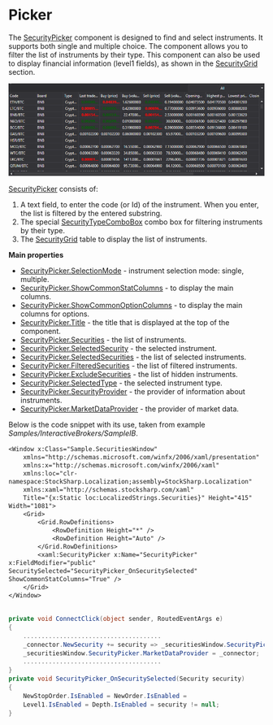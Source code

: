 # Picker

The [SecurityPicker](xref:StockSharp.Xaml.SecurityPicker) component is designed to find and select instruments. It supports both single and multiple choice. The component allows you to filter the list of instruments by their type. This component can also be used to display financial information (level1 fields), as shown in the [SecurityGrid](GuiSecurityGrid.md) section. 

![GUI SecurityPicker2](../images/GUI_SecurityPicker2.png)

[SecurityPicker](xref:StockSharp.Xaml.SecurityPicker) consists of: 

1. A text field, to enter the code (or Id) of the instrument. When you enter, the list is filtered by the entered substring.
2. The special [SecurityTypeComboBox](xref:StockSharp.Xaml.SecurityTypeComboBox) combo box for filtering instruments by their type.
3. The [SecurityGrid](xref:StockSharp.Xaml.SecurityGrid) table to display the list of instruments.

**Main properties**

- [SecurityPicker.SelectionMode](xref:StockSharp.Xaml.SecurityPicker.SelectionMode) \- instrument selection mode: single, multiple.
- [SecurityPicker.ShowCommonStatColumns](xref:StockSharp.Xaml.SecurityPicker.ShowCommonStatColumns) \- to display the main columns.
- [SecurityPicker.ShowCommonOptionColumns](xref:StockSharp.Xaml.SecurityPicker.ShowCommonOptionColumns) \- to display the main columns for options.
- [SecurityPicker.Title](xref:StockSharp.Xaml.SecurityPicker.Title) \- the title that is displayed at the top of the component.
- [SecurityPicker.Securities](xref:StockSharp.Xaml.SecurityPicker.Securities) \- the list of instruments.
- [SecurityPicker.SelectedSecurity](xref:StockSharp.Xaml.SecurityPicker.SelectedSecurity) \- the selected instrument.
- [SecurityPicker.SelectedSecurities](xref:StockSharp.Xaml.SecurityPicker.SelectedSecurities) \- the list of selected instruments.
- [SecurityPicker.FilteredSecurities](xref:StockSharp.Xaml.SecurityPicker.FilteredSecurities) \- the list of filtered instruments.
- [SecurityPicker.ExcludeSecurities](xref:StockSharp.Xaml.SecurityPicker.ExcludeSecurities) \- the list of hidden instruments.
- [SecurityPicker.SelectedType](xref:StockSharp.Xaml.SecurityPicker.SelectedType) \- the selected instrument type.
- [SecurityPicker.SecurityProvider](xref:StockSharp.Xaml.SecurityPicker.SecurityProvider) \- the provider of information about instruments.
- [SecurityPicker.MarketDataProvider](xref:StockSharp.Xaml.SecurityPicker.MarketDataProvider) \- the provider of market data.

Below is the code snippet with its use, taken from example *Samples\/InteractiveBrokers\/SampleIB*. 

```xaml
<Window x:Class="Sample.SecuritiesWindow"
    xmlns="http://schemas.microsoft.com/winfx/2006/xaml/presentation"
    xmlns:x="http://schemas.microsoft.com/winfx/2006/xaml"
    xmlns:loc="clr-namespace:StockSharp.Localization;assembly=StockSharp.Localization"
    xmlns:xaml="http://schemas.stocksharp.com/xaml"
    Title="{x:Static loc:LocalizedStrings.Securities}" Height="415" Width="1081">
	<Grid>
		<Grid.RowDefinitions>
			<RowDefinition Height="*" />
			<RowDefinition Height="Auto" />
		</Grid.RowDefinitions>
		<xaml:SecurityPicker x:Name="SecurityPicker" x:FieldModifier="public" SecuritySelected="SecurityPicker_OnSecuritySelected" ShowCommonStatColumns="True" />
	</Grid>
</Window>
	  	
```
```cs
private void ConnectClick(object sender, RoutedEventArgs e)
{
    ......................................
	_connector.NewSecurity += security => _securitiesWindow.SecurityPicker.Securities.Add(security);
	_securitiesWindow.SecurityPicker.MarketDataProvider = _connector;
	......................................
}
private void SecurityPicker_OnSecuritySelected(Security security)
{
	NewStopOrder.IsEnabled = NewOrder.IsEnabled =
	Level1.IsEnabled = Depth.IsEnabled = security != null;
}
```
